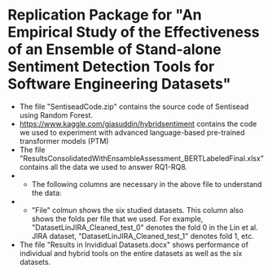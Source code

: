 # Replication Package for "An Empirical Study of the Effectiveness of an Ensemble of Stand-alone Sentiment Detection Tools for Software Engineering Datasets"

- The file "SentiseadCode.zip" contains the source code of Sentisead using Random Forest.
- https://www.kaggle.com/giasuddin/hybridsentiment contains the code we used to experiment with advanced language-based pre-trained transformer models (PTM)
- The file "ResultsConsolidatedWithEnsambleAssessment_BERTLabeledFinal.xlsx" contains all the data we used to answer RQ1-RQ8.
- - The following columns are necessary in the above file to understand the data:
- - "File" colmun shows the six studied datasets. This column also shows the folds per file that we used. For example, "DatasetLinJIRA_Cleaned_test_0" denotes the fold 0 in the Lin et al. JIRA dataset, "DatasetLinJIRA_Cleaned_test_1" denotes fold 1, etc. 
- The file "Results in Invididual Datasets.docx" shows performance of individual and hybrid tools on the entire datasets as well as the six datasets.
